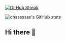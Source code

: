 [![GitHub Streak](https://streak-stats.demolab.com?user=chsssssss&theme=dark&ring=AF7BEB60&fire=AF7BEB&currStreakLabel=AF7BEB&sideNums=AF7BEB&background=0D1117&border=3D444D)](https://git.io/streak-stats)

![chsssssss's GitHub stats](https://github-readme-stats.vercel.app/api?username=chsssssss&show_icons=true&theme=transparent&title_color=AF7BEB&text_color=ffffff&icon_color=AF7BEB)
## Hi there 👋

<!--
**chsssssss/chsssssss** is a ✨ _special_ ✨ repository because its `README.md` (this file) appears on your GitHub profile.

Here are some ideas to get you started:

- 🔭 I’m currently working on ...
- 🌱 I’m currently learning ...
- 👯 I’m looking to collaborate on ...
- 🤔 I’m looking for help with ...
- 💬 Ask me about ...
- 📫 How to reach me: ...
- 😄 Pronouns: ...
- ⚡ Fun fact: ...
-->
